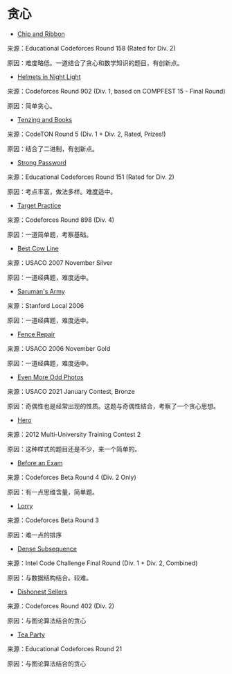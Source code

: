 # 贪心

- [Chip and Ribbon](https://codeforces.com/problemset/problem/1901/B)

来源：Educational Codeforces Round 158 (Rated for Div. 2)

原因：难度略低。一道结合了贪心和数学知识的题目，有创新点。

- [Helmets in Night Light ](https://codeforces.com/problemset/problem/1876/A)

来源：Codeforces Round 902 (Div. 1, based on COMPFEST 15 - Final Round)

原因：简单贪心。

- [Tenzing and Books](https://codeforces.com/problemset/problem/1842/B)

来源：CodeTON Round 5 (Div. 1 + Div. 2, Rated, Prizes!)

原因：结合了二进制，有创新点。

- [Strong Password](https://codeforces.com/problemset/problem/1845/C)

来源：Educational Codeforces Round 151 (Rated for Div. 2)

原因：考点丰富，做法多样。难度适中。

- [Target Practice](https://codeforces.com/problemset/problem/1873/C)

来源：Codeforces Round 898 (Div. 4)

原因：一道简单题，考察基础。

- [Best Cow Line](https://vjudge.net/problem/POJ-3617#author=GPT_zh)

来源：USACO 2007 November Silver

原因：一道经典题，难度适中。

- [Saruman's Army](https://vjudge.net/problem/POJ-3069#author=GPT_zh)

来源：Stanford Local 2006

原因：一道经典题，难度适中。

- [Fence Repair](https://vjudge.net/problem/POJ-3253#author=GPT_zh)

来源：USACO 2006 November Gold

原因：一道经典题，难度适中。

- [Even More Odd Photos](https://vjudge.net/problem/USACO-1084#author=GPT_zh)

来源：USACO 2021 January Contest, Bronze

原因：奇偶性也是经常出现的性质。这题与奇偶性结合，考察了一个贪心思想。

- [Hero](https://vjudge.net/problem/HDU-4310#author=GPT_zh)

来源：2012 Multi-University Training Contest 2

原因：这种样式的题目还是不少，来一个简单的。

- [Before an Exam](https://codeforces.com/problemset/problem/4/B)

来源：Codeforces Beta Round 4 (Div. 2 Only)

原因：有一点思维含量，简单题。

- [Lorry](https://codeforces.com/problemset/problem/3/B)

来源：Codeforces Beta Round 3

原因：难一点的排序

- [Dense Subsequence](https://codeforces.com/problemset/problem/724/D)

来源：Intel Code Challenge Final Round (Div. 1 + Div. 2, Combined)

原因：与数据结构结合。较难。

- [Dishonest Sellers](https://codeforces.com/problemset/problem/779/C)

来源：Codeforces Round 402 (Div. 2)

原因：与图论算法结合的贪心

- [Tea Party](https://codeforces.com/problemset/problem/808/C)

来源：Educational Codeforces Round 21

原因：与图论算法结合的贪心